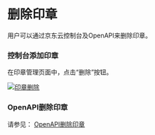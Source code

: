 # 删除印章

用户可以通过京东云控制台及OpenAPI来删除印章。

### 控制台添加印章

在印章管理页面中，点击“删除”按钮。

[![印章删除](https://github.com/liangzy3/cn/raw/Electronic-Signature-1/image/Electronic-Signature/%E5%8D%B0%E7%AB%A0%E5%88%A0%E9%99%A4.png)](https://github.com/liangzy3/cn/blob/Electronic-Signature-1/image/Electronic-Signature/印章删除.png)

### OpenAPI删除印章
请参见： [OpenAPI删除印章](/API/Electronic-Signature/Stamp-Management/deleteStamp.md) 
